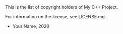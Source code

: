This is the list of copyright holders of My C++ Project.

For information on the license, see LICENSE.md.


* Your Name, 2020
